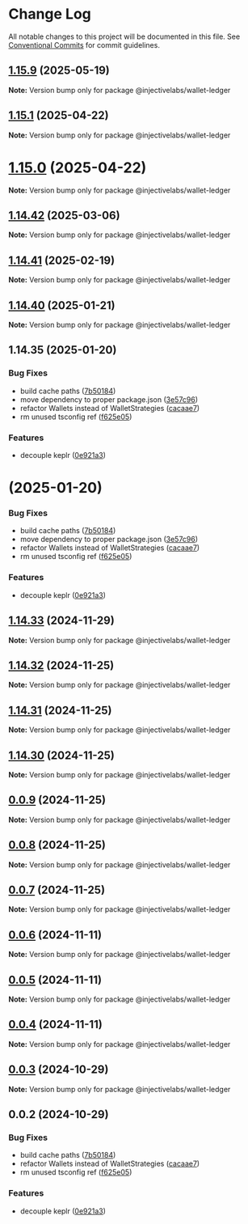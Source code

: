 # Change Log

All notable changes to this project will be documented in this file.
See [Conventional Commits](https://conventionalcommits.org) for commit guidelines.

## [1.15.9](https://github.com/InjectiveLabs/injective-ts/compare/@injectivelabs/wallet-ledger@1.15.8...@injectivelabs/wallet-ledger@1.15.9) (2025-05-19)

**Note:** Version bump only for package @injectivelabs/wallet-ledger

## [1.15.1](https://github.com/InjectiveLabs/injective-ts/compare/@injectivelabs/wallet-ledger@1.15.0...@injectivelabs/wallet-ledger@1.15.1) (2025-04-22)

**Note:** Version bump only for package @injectivelabs/wallet-ledger

# [1.15.0](https://github.com/InjectiveLabs/injective-ts/compare/@injectivelabs/wallet-ledger@1.14.57...@injectivelabs/wallet-ledger@1.15.0) (2025-04-22)

**Note:** Version bump only for package @injectivelabs/wallet-ledger

## [1.14.42](https://github.com/InjectiveLabs/injective-ts/compare/@injectivelabs/wallet-ledger@1.14.41-alpha.18...@injectivelabs/wallet-ledger@1.14.42) (2025-03-06)

**Note:** Version bump only for package @injectivelabs/wallet-ledger

## [1.14.41](https://github.com/InjectiveLabs/injective-ts/compare/@injectivelabs/wallet-ledger@1.14.41-beta.15...@injectivelabs/wallet-ledger@1.14.41) (2025-02-19)

**Note:** Version bump only for package @injectivelabs/wallet-ledger

## [1.14.40](https://github.com/InjectiveLabs/injective-ts/compare/v1.14.35...v1.14.40) (2025-01-21)

**Note:** Version bump only for package @injectivelabs/wallet-ledger

## 1.14.35 (2025-01-20)

### Bug Fixes

- build cache paths ([7b50184](https://github.com/InjectiveLabs/injective-ts/commit/7b5018431d970bfb00d022878fbf7994e4878e72))
- move dependency to proper package.json ([3e57c96](https://github.com/InjectiveLabs/injective-ts/commit/3e57c96e4a3af096d7e3815f4d3e5b183bd5bdf4))
- refactor Wallets instead of WalletStrategies ([cacaae7](https://github.com/InjectiveLabs/injective-ts/commit/cacaae7eeff022d4923e829cdfb49dbf5b04d851))
- rm unused tsconfig ref ([f625e05](https://github.com/InjectiveLabs/injective-ts/commit/f625e05b7ff110acd28247062e8a2a92a70cc9b2))

### Features

- decouple keplr ([0e921a3](https://github.com/InjectiveLabs/injective-ts/commit/0e921a32892ef288ffe074e024250406f0fd78ad))

# (2025-01-20)

### Bug Fixes

- build cache paths ([7b50184](https://github.com/InjectiveLabs/injective-ts/commit/7b5018431d970bfb00d022878fbf7994e4878e72))
- move dependency to proper package.json ([3e57c96](https://github.com/InjectiveLabs/injective-ts/commit/3e57c96e4a3af096d7e3815f4d3e5b183bd5bdf4))
- refactor Wallets instead of WalletStrategies ([cacaae7](https://github.com/InjectiveLabs/injective-ts/commit/cacaae7eeff022d4923e829cdfb49dbf5b04d851))
- rm unused tsconfig ref ([f625e05](https://github.com/InjectiveLabs/injective-ts/commit/f625e05b7ff110acd28247062e8a2a92a70cc9b2))

### Features

- decouple keplr ([0e921a3](https://github.com/InjectiveLabs/injective-ts/commit/0e921a32892ef288ffe074e024250406f0fd78ad))

## [1.14.33](https://github.com/InjectiveLabs/injective-ts/compare/@injectivelabs/wallet-ledger@1.14.33-beta.4...@injectivelabs/wallet-ledger@1.14.33) (2024-11-29)

**Note:** Version bump only for package @injectivelabs/wallet-ledger

## [1.14.32](https://github.com/InjectiveLabs/injective-ts/compare/@injectivelabs/wallet-ledger@1.14.31...@injectivelabs/wallet-ledger@1.14.32) (2024-11-25)

**Note:** Version bump only for package @injectivelabs/wallet-ledger

## [1.14.31](https://github.com/InjectiveLabs/injective-ts/compare/@injectivelabs/wallet-ledger@1.14.30...@injectivelabs/wallet-ledger@1.14.31) (2024-11-25)

**Note:** Version bump only for package @injectivelabs/wallet-ledger

## [1.14.30](https://github.com/InjectiveLabs/injective-ts/compare/@injectivelabs/wallet-ledger@0.0.9...@injectivelabs/wallet-ledger@1.14.30) (2024-11-25)

**Note:** Version bump only for package @injectivelabs/wallet-ledger

## [0.0.9](https://github.com/InjectiveLabs/injective-ts/compare/@injectivelabs/wallet-ledger@0.0.8...@injectivelabs/wallet-ledger@0.0.9) (2024-11-25)

**Note:** Version bump only for package @injectivelabs/wallet-ledger

## [0.0.8](https://github.com/InjectiveLabs/injective-ts/compare/@injectivelabs/wallet-ledger@0.0.7...@injectivelabs/wallet-ledger@0.0.8) (2024-11-25)

**Note:** Version bump only for package @injectivelabs/wallet-ledger

## [0.0.7](https://github.com/InjectiveLabs/injective-ts/compare/@injectivelabs/wallet-ledger@0.0.7-beta.4...@injectivelabs/wallet-ledger@0.0.7) (2024-11-25)

**Note:** Version bump only for package @injectivelabs/wallet-ledger

## [0.0.6](https://github.com/InjectiveLabs/injective-ts/compare/@injectivelabs/wallet-ledger@0.0.5...@injectivelabs/wallet-ledger@0.0.6) (2024-11-11)

**Note:** Version bump only for package @injectivelabs/wallet-ledger

## [0.0.5](https://github.com/InjectiveLabs/injective-ts/compare/@injectivelabs/wallet-ledger@0.0.4...@injectivelabs/wallet-ledger@0.0.5) (2024-11-11)

**Note:** Version bump only for package @injectivelabs/wallet-ledger

## [0.0.4](https://github.com/InjectiveLabs/injective-ts/compare/@injectivelabs/wallet-ledger@0.0.4-beta.6...@injectivelabs/wallet-ledger@0.0.4) (2024-11-11)

**Note:** Version bump only for package @injectivelabs/wallet-ledger

## [0.0.3](https://github.com/InjectiveLabs/injective-ts/compare/@injectivelabs/wallet-ledger@0.0.3-beta.0...@injectivelabs/wallet-ledger@0.0.3) (2024-10-29)

**Note:** Version bump only for package @injectivelabs/wallet-ledger

## 0.0.2 (2024-10-29)

### Bug Fixes

- build cache paths ([7b50184](https://github.com/InjectiveLabs/injective-ts/commit/7b5018431d970bfb00d022878fbf7994e4878e72))
- refactor Wallets instead of WalletStrategies ([cacaae7](https://github.com/InjectiveLabs/injective-ts/commit/cacaae7eeff022d4923e829cdfb49dbf5b04d851))
- rm unused tsconfig ref ([f625e05](https://github.com/InjectiveLabs/injective-ts/commit/f625e05b7ff110acd28247062e8a2a92a70cc9b2))

### Features

- decouple keplr ([0e921a3](https://github.com/InjectiveLabs/injective-ts/commit/0e921a32892ef288ffe074e024250406f0fd78ad))
